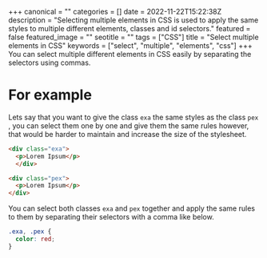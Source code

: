 +++
canonical = ""
categories = []
date = 2022-11-22T15:22:38Z
description = "Selecting multiple elements in CSS is used to apply the same styles to multiple different elements, classes and id selectors."
featured = false
featured_image = ""
seotitle = ""
tags = ["CSS"]
title = "Select multiple elements in CSS"
keywords = ["select", "multiple", "elements", "css"]
+++
You can select multiple different elements in CSS easily by separating the selectors using commas.

# For example

Lets say that you want to give the class `exa` the same styles as the class `pex` , you can select them one by one and give them the same rules however,  that would be harder to maintain and increase the size of the stylesheet.
```html {linenos=1}
<div class="exa">
  <p>Lorem Ipsum</p>
  </div>

<div class="pex">
  <p>Lorem Ipsum</p>
</div>
```
You can select both classes `exa` and `pex` together and apply the same rules to them by separating their selectors with a comma like below.
```css {linenos=1}
.exa, .pex {
  color: red;
}
```
